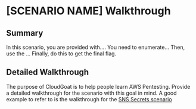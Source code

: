 # [SCENARIO NAME] Walkthrough

## Summary

In this scenario, you are provided with.... You need to enumerate... Then, use the ... Finally, do this to get the final flag. 

## Detailed Walkthrough

The purpose of CloudGoat is to help people learn AWS Pentesting. Provide a detailed walkthrough for the scenario with this goal in mind. A good example to refer to is the walkthrough for the [SNS Secrets scenario](https://github.com/RhinoSecurityLabs/cloudgoat/blob/master/scenarios/sns_secrets/cheat_sheet.md)

